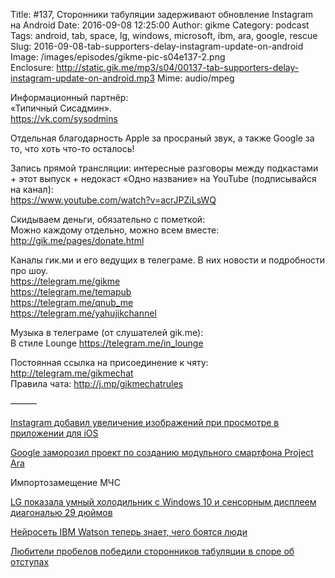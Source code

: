 Title: #137, Сторонники табуляции задерживают обновление Instagram на Android
Date: 2016-09-08 12:25:00
Author: gikme
Category: podcast
Tags: android, tab, space, lg, windows, microsoft, ibm, ara, google, rescue
Slug: 2016-09-08-tab-supporters-delay-instagram-update-on-android
Image: /images/episodes/gikme-pic-s04e137-2.png  
Enclosure: http://static.gik.me/mp3/s04/00137-tab-supporters-delay-instagram-update-on-android.mp3
Mime: audio/mpeg


Информационный партнёр:  
«Типичный Сисадмин».  
<https://vk.com/sysodmins>

Отдельная благодарность Apple за просраный звук, а также Google за то, что хоть что-то осталось!

Запись прямой трансляции: интересные разговоры между подкастами + этот выпуск + недокаст «Одно название» на YouTube (подписывайся на канал):  
<https://www.youtube.com/watch?v=acrJPZiLsWQ>

Скидываем деньги, обязательно с пометкой:  
Можно каждому отдельно, можно всем вместе:  
<http://gik.me/pages/donate.html>

Каналы гик.ми и его ведущих в телеграме. В них новости и подробности про шоу.  
<https://telegram.me/gikme>  
<https://telegram.me/temapub>  
<https://telegram.me/qnub_me>  
<https://telegram.me/yahujikchannel>

Музыка в телеграме (от слушателей gik.me):  
В стиле Lounge <https://telegram.me/in_lounge>

Постоянная ссылка на присоединение к чяту: <http://telegram.me/gikmechat>  
Правила чата: <http://j.mp/gikmechatrules>

———

[Instagram добавил увеличение изображений при просмотре в приложении для iOS](https://vc.ru/n/insta-zoom)

[Google заморозил проект по созданию модульного смартфона Project Ara](https://tjournal.ru/33716-google-zamorozil-proekt-po-sozdaniu-modulnogo-smartfona-project-ara)

Импортозамещение МЧС

[LG показала умный холодильник с Windows 10 и сенсорным дисплеем диагональю 29 дюймов](https://tjournal.ru/33767-lg-pokazala-umnii-holodilnik-s-windows-10-i-sensornim-displeem-diagonalu-29-duimov)

[Нейросеть IBM Watson теперь знает, чего боятся люди](https://geektimes.ru/post/279992/)

[Любители пробелов победили сторонников табуляции в споре об отступах](https://nplus1.ru/news/2016/09/01/dark-ages)
